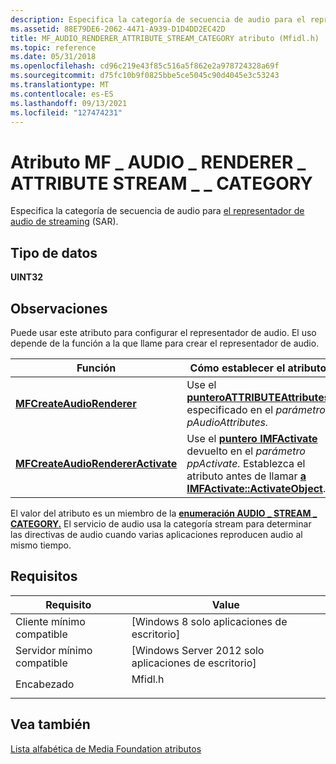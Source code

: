 ```yaml
---
description: Especifica la categoría de secuencia de audio para el representador de audio de streaming (SAR).
ms.assetid: 88E79DE6-2062-4471-A939-D1D4DD2EC42D
title: MF_AUDIO_RENDERER_ATTRIBUTE_STREAM_CATEGORY atributo (Mfidl.h)
ms.topic: reference
ms.date: 05/31/2018
ms.openlocfilehash: cd96c219e43f85c516a5f862e2a978724328a69f
ms.sourcegitcommit: d75fc10b9f0825bbe5ce5045c90d4045e3c53243
ms.translationtype: MT
ms.contentlocale: es-ES
ms.lasthandoff: 09/13/2021
ms.locfileid: "127474231"
---
```

# <a name="mf_audio_renderer_attribute_stream_category-attribute"></a>Atributo MF \_ AUDIO \_ RENDERER \_ ATTRIBUTE STREAM \_ \_ CATEGORY

Especifica la categoría de secuencia de audio para [el representador de audio de streaming](streaming-audio-renderer.md) (SAR).

## <a name="data-type"></a>Tipo de datos

**UINT32**

## <a name="remarks"></a>Observaciones

Puede usar este atributo para configurar el representador de audio. El uso depende de la función a la que llame para crear el representador de audio.



| Función                                                               | Cómo establecer el atributo                                                                                                                                                                       |
|------------------------------------------------------------------------|------------------------------------------------------------------------------------------------------------------------------------------------------------------------------------------------|
| [**MFCreateAudioRenderer**](/windows/desktop/api/mfidl/nf-mfidl-mfcreateaudiorenderer)                 | Use el [**punteroATTRIBUTEAttributes**](/windows/desktop/api/mfobjects/nn-mfobjects-imfattributes) especificado en el *parámetro pAudioAttributes.*                                                                                          |
| [**MFCreateAudioRendererActivate**](/windows/desktop/api/mfidl/nf-mfidl-mfcreateaudiorendereractivate) | Use el [**puntero IMFActivate**](/windows/desktop/api/mfobjects/nn-mfobjects-imfactivate) devuelto en el *parámetro ppActivate.* Establezca el atributo antes de llamar [**a IMFActivate::ActivateObject**](/windows/desktop/api/mfobjects/nf-mfobjects-imfactivate-activateobject). |



 

El valor del atributo es un miembro de la [**enumeración AUDIO \_ STREAM \_ CATEGORY.**](/windows/win32/api/audiosessiontypes/ne-audiosessiontypes-audio_stream_category) El servicio de audio usa la categoría stream para determinar las directivas de audio cuando varias aplicaciones reproducen audio al mismo tiempo.

## <a name="requirements"></a>Requisitos



| Requisito | Value |
|-------------------------------------|------------------------------------------------------------------------------------|
| Cliente mínimo compatible<br/> | \[Windows 8 solo aplicaciones de escritorio\]<br/>                                         |
| Servidor mínimo compatible<br/> | \[Windows Server 2012 solo aplicaciones de escritorio\]<br/>                               |
| Encabezado<br/>                   | <dl> <dt>Mfidl.h</dt> </dl> |



## <a name="see-also"></a>Vea también

<dl> <dt>

[Lista alfabética de Media Foundation atributos](alphabetical-list-of-media-foundation-attributes.md)
</dt> </dl>

 

 
